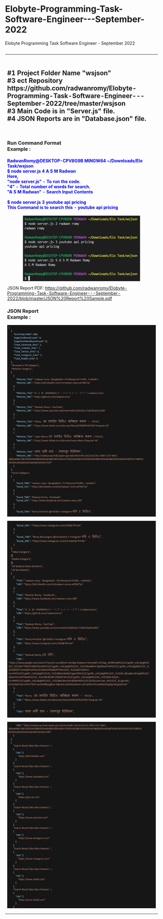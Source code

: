 # Elobyte-Programming-Task-Software-Engineer---September-2022
Elobyte Programming Task Software Engineer - September 2022
<center>
<table align="center" >
 <table><tr><td>
 <br><h2>#1 Project Folder Name "wsjson"<br>#3 ect Repository https://github.com/radwanromy/Elobyte-Programming-Task-Software-Engineer---September-2022/tree/master/wsjson
 <br>#3 Main Code is in "Server.js" file.<br>
 #4 JSON Reports are in "Database.json" file.</h2>
<br>
<h3>Run Command Format<br>
Example :</h3>

<h4 style="color:blue">
RadwanRomy@DESKTOP-CPV8G9B MINGW64 ~/Downloads/Elo Task/wsjson<br>
$ node server.js 4 A S M Radwan
<br>Here,<br>"node server.js" - To run the code.<br>
"4" - Total number of words for search.<br>
"A S M Radwan" - Search Input Contents<br>

<br>
$ node server.js 3 youtube api pricing <br> This Command is to search this -
youtube api pricing
</h4>
 <p  align="center"><img src="https://github.com/radwanromy/Elobyte-Programming-Task-Software-Engineer---September-2022/blob/master/media%20guide/Capture01.JPG" class="w3-round"  align="center"></p>

 JSON Report PDF: https://github.com/radwanromy/Elobyte-Programming-Task-Software-Engineer---September-2022/blob/master/JSON%20Report%20Sample.pdf

<h3>JSON Report<br>
Example :</h3>
 <p  align="center"><img src="https://github.com/radwanromy/Elobyte-Programming-Task-Software-Engineer---September-2022/blob/master/media%20guide/report1.JPG" class="w3-round"  align="center"></p>
  
   <p  align="center"><img src="https://github.com/radwanromy/Elobyte-Programming-Task-Software-Engineer---September-2022/blob/master/media%20guide/Report%201_2.JPG" class="w3-round"  align="center"></p>
    <p  align="center"><img src="https://github.com/radwanromy/Elobyte-Programming-Task-Software-Engineer---September-2022/blob/master/media%20guide/report%201_3.JPG" class="w3-round"  align="center"></p>
  </td></tr>
</table>
</table>
</center?
